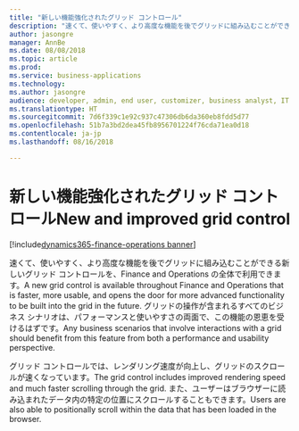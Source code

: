 ```yaml
---
title: "新しい機能強化されたグリッド コントロール"
description: "速くて、使いやすく、より高度な機能を後でグリッドに組み込むことができる新しいグリッド コントロールを、Finance and Operations の全体で利用できます。"
author: jasongre
manager: AnnBe
ms.date: 08/08/2018
ms.topic: article
ms.prod: 
ms.service: business-applications
ms.technology: 
ms.author: jasongre
audience: developer, admin, end user, customizer, business analyst, IT pro
ms.translationtype: HT
ms.sourcegitcommit: 7d6f339c1e92c937c47306db6da360eb8fdd5d77
ms.openlocfilehash: 51b7a3bd2dea45fb8956701224f76cda71ea0d18
ms.contentlocale: ja-jp
ms.lasthandoff: 08/16/2018

---
```


# <a name="new-and-improved-grid-control"></a><span data-ttu-id="2fa75-103">新しい機能強化されたグリッド コントロール</span><span class="sxs-lookup"><span data-stu-id="2fa75-103">New and improved grid control</span></span>

[!include[dynamics365-finance-operations banner](../includes/dynamics365-finance-operations.md)]

<span data-ttu-id="2fa75-104">速くて、使いやすく、より高度な機能を後でグリッドに組み込むことができる新しいグリッド コントロールを、Finance and Operations の全体で利用できます。</span><span class="sxs-lookup"><span data-stu-id="2fa75-104">A new grid control is available throughout Finance and Operations that is faster, more usable, and opens the door for more advanced functionality to be built into the grid in the future.</span></span> <span data-ttu-id="2fa75-105">グリッドの操作が含まれるすべてのビジネス シナリオは、パフォーマンスと使いやすさの両面で、この機能の恩恵を受けるはずです。</span><span class="sxs-lookup"><span data-stu-id="2fa75-105">Any business scenarios that involve interactions with a grid should benefit from this feature from both a performance and usability perspective.</span></span>

<span data-ttu-id="2fa75-106">グリッド コントロールでは、レンダリング速度が向上し、グリッドのスクロールが速くなっています。</span><span class="sxs-lookup"><span data-stu-id="2fa75-106">The grid control includes improved rendering speed and much faster scrolling through the grid.</span></span> <span data-ttu-id="2fa75-107">また、ユーザーはブラウザーに読み込まれたデータ内の特定の位置にスクロールすることもできます。</span><span class="sxs-lookup"><span data-stu-id="2fa75-107">Users are also able to positionally scroll within the data that has been loaded in the browser.</span></span>  

